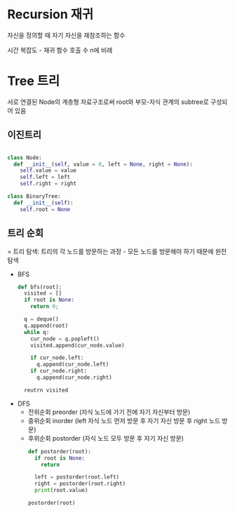 # Recursion 재귀

자신을 정의할 때 자기 자신을 재참조하는 함수

시간 복잡도 - 재귀 함수 호출 수 n에 비례

# Tree 트리

서로 연결된 Node의 계층형 자료구조로써 root와 부모-자식 관계의 subtree로 구성되어 있음


## 이진트리


```python

class Node:
  def __init__(self, value = 0, left = None, right = None):
    self.value = value
    self.left = left
    self.right = right

class BinaryTree:
  def __init__(self):
    self.root = None

```

## 트리 순회
= 트리 탐색: 트리의 각 노드를 방문하는 과정 - 모든 노드를 방문해야 하기 때문에 완전 탐색
  - BFS
    ```python
    def bfs(root):
      visited = []
      if root is None:
        return 0;

      q = deque()
      q.append(root)
      while q:
        cur_node = q.popleft()
        visited.append(cur_node.value)

        if cur_node.left:
          q.append(cur_node.left)
        if cur_node.right:
          q.append(cur_node.right)

      reutrn visited
    ```
  - DFS
    - 전위순회 preorder (자식 노드에 가기 전에 자기 자신부터 방문)
    - 중위순회 inorder (left 자식 노드 먼저 방문 후 자기 자신 방문 후 right 노드 방문)
    - 후위순회 postorder (자식 노드 모두 방문 후 자기 자신 방문)
      ```python
      def postorder(root):
        if root is None:
          return

        left = postorder(root.left)
        right = postorder(root.right)
        print(root.value)

      postorder(root)
      ```

